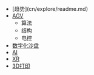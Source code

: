 <!-- 侧边栏 docs/_sidebar.md -->
* [趋势](cn/explore/readme.md）
* [AGV](cn/explore/agv/agv.md)
  * 算法
  * 结构
  * 电控
* [数字化沙盘](cn/explore/digitalmodel/digitalmodel.md)
* [AI](cn/explore/ai/ai.md)
* [XR](cn/explore/XR/readme.md)
* [3D打印](3dprinting/3dprinting.md)
  
